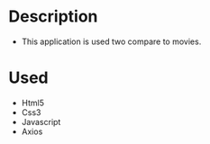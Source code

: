 # Description
- This application is used two compare to movies.

# Used
- Html5
- Css3
- Javascript
- Axios
